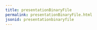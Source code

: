 ```yaml
---
title: presentationBinaryFile
permalink: presentationBinaryFile.html
jsonid: presentationbinaryfile
---
```

